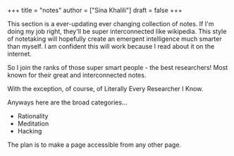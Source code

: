 +++
title = "notes"
author = ["Sina Khalili"]
draft = false
+++

This section is a ever-updating ever changing collection
of notes. If I'm doing my job right, they'll be super
interconnected like wikipedia. This style of notetaking
will hopefully create an emergent intelligence much
smarter than myself. I am confident this will work
because I read about it on the internet.

So I join the ranks of those super
smart people - the best researchers! Most known
for their great and interconnected notes.

With the exception, of course, of Literally Every Researcher I Know.

Anyways here are the broad categories...

-   Rationality
-   Meditation
-   Hacking

The plan is to make a page accessible from any other page.
